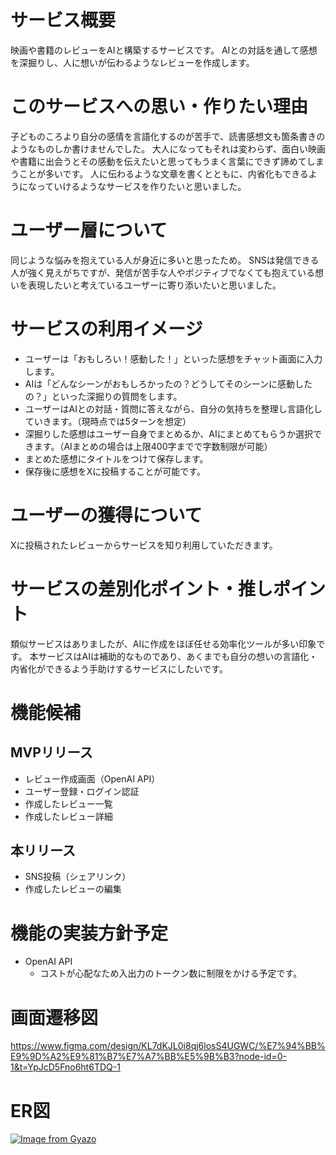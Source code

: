 # サービス概要
映画や書籍のレビューをAIと構築するサービスです。
AIとの対話を通して感想を深掘りし、人に想いが伝わるようなレビューを作成します。

# このサービスへの思い・作りたい理由
子どものころより自分の感情を言語化するのが苦手で、読書感想文も箇条書きのようなものしか書けませんでした。
大人になってもそれは変わらず、面白い映画や書籍に出会うとその感動を伝えたいと思ってもうまく言葉にできず諦めてしまうことが多いです。
人に伝わるような文章を書くとともに、内省化もできるようになっていけるようなサービスを作りたいと思いました。

# ユーザー層について
同じような悩みを抱えている人が身近に多いと思ったため。
SNSは発信できる人が強く見えがちですが、発信が苦手な人やポジティブでなくても抱えている想いを表現したいと考えているユーザーに寄り添いたいと思いました。

# サービスの利用イメージ
- ユーザーは「おもしろい！感動した！」といった感想をチャット画面に入力します。
- AIは「どんなシーンがおもしろかったの？どうしてそのシーンに感動したの？」といった深掘りの質問をします。
- ユーザーはAIとの対話・質問に答えながら、自分の気持ちを整理し言語化していきます。（現時点では5ターンを想定）
- 深掘りした感想はユーザー自身でまとめるか、AIにまとめてもらうか選択できます。（AIまとめの場合は上限400字までで字数制限が可能）
- まとめた感想にタイトルをつけて保存します。
- 保存後に感想をXに投稿することが可能です。

# ユーザーの獲得について
Xに投稿されたレビューからサービスを知り利用していただきます。

# サービスの差別化ポイント・推しポイント
類似サービスはありましたが、AIに作成をほぼ任せる効率化ツールが多い印象です。
本サービスはAIは補助的なものであり、あくまでも自分の想いの言語化・内省化ができるよう手助けするサービスにしたいです。

# 機能候補

## MVPリリース
- レビュー作成画面（OpenAI API）
- ユーザー登録・ログイン認証
- 作成したレビュー一覧
- 作成したレビュー詳細

## 本リリース
- SNS投稿（シェアリンク）
- 作成したレビューの編集

# 機能の実装方針予定
- OpenAI API
  - コストが心配なため入出力のトークン数に制限をかける予定です。

# 画面遷移図
https://www.figma.com/design/KL7dKJL0i8qj6losS4UGWC/%E7%94%BB%E9%9D%A2%E9%81%B7%E7%A7%BB%E5%9B%B3?node-id=0-1&t=YpJcD5Fno6ht6TDQ-1

# ER図
[![Image from Gyazo](https://i.gyazo.com/90212570062df92fa120e59e3d6f4e02.jpg)](https://gyazo.com/90212570062df92fa120e59e3d6f4e02)